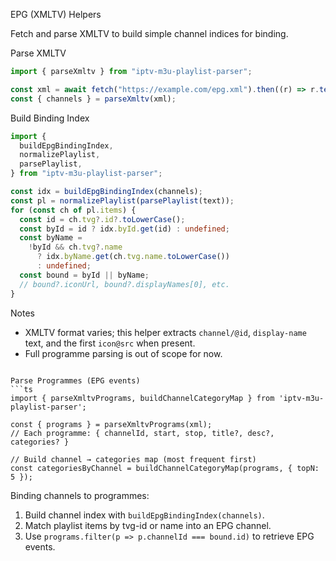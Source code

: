 EPG (XMLTV) Helpers

Fetch and parse XMLTV to build simple channel indices for binding.

Parse XMLTV

```ts
import { parseXmltv } from "iptv-m3u-playlist-parser";

const xml = await fetch("https://example.com/epg.xml").then((r) => r.text());
const { channels } = parseXmltv(xml);
```

Build Binding Index

```ts
import {
  buildEpgBindingIndex,
  normalizePlaylist,
  parsePlaylist,
} from "iptv-m3u-playlist-parser";

const idx = buildEpgBindingIndex(channels);
const pl = normalizePlaylist(parsePlaylist(text));
for (const ch of pl.items) {
  const id = ch.tvg?.id?.toLowerCase();
  const byId = id ? idx.byId.get(id) : undefined;
  const byName =
    !byId && ch.tvg?.name
      ? idx.byName.get(ch.tvg.name.toLowerCase())
      : undefined;
  const bound = byId || byName;
  // bound?.iconUrl, bound?.displayNames[0], etc.
}
```

Notes

- XMLTV format varies; this helper extracts `channel/@id`, `display-name` text, and the first `icon@src` when present.
- Full programme parsing is out of scope for now.

````

Parse Programmes (EPG events)
```ts
import { parseXmltvPrograms, buildChannelCategoryMap } from 'iptv-m3u-playlist-parser';

const { programs } = parseXmltvPrograms(xml);
// Each programme: { channelId, start, stop, title?, desc?, categories? }

// Build channel → categories map (most frequent first)
const categoriesByChannel = buildChannelCategoryMap(programs, { topN: 5 });
````

Binding channels to programmes:

1. Build channel index with `buildEpgBindingIndex(channels)`.
2. Match playlist items by tvg-id or name into an EPG channel.
3. Use `programs.filter(p => p.channelId === bound.id)` to retrieve EPG events.
